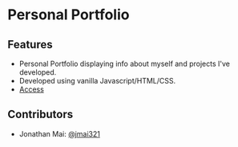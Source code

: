 # Personal Portfolio
## Features  
* Personal Portfolio displaying info about myself and projects I've developed.
* Developed using vanilla Javascript/HTML/CSS.
* [Access](jmai321.github.io/personal-portfiolio/)

## Contributors
* Jonathan Mai: [@jmai321](https://github.com/jmai321)
